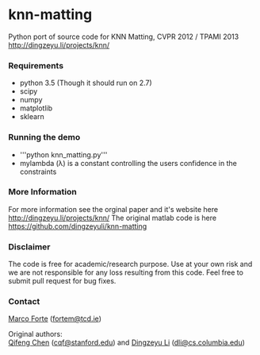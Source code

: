 # knn-matting
Python port of source code for KNN Matting, CVPR 2012 / TPAMI 2013 http://dingzeyu.li/projects/knn/

### Requirements
- python 3.5 (Though it should run on 2.7)
- scipy
- numpy
- matplotlib
- sklearn

### Running the demo
- '''python knn_matting.py'''
- mylambda (λ) is a constant controlling the users confidence in the constraints   

### More Information

For more information see the orginal paper and it's website here http://dingzeyu.li/projects/knn/
The original matlab code is here https://github.com/dingzeyuli/knn-matting

### Disclaimer

The code is free for academic/research purpose. Use at your own risk and we are not responsible for any loss resulting from this code. Feel free to submit pull request for bug fixes.

### Contact 
[Marco Forte](https://marcoforte.github.io/) (fortem@tcd.ie)  

Original authors:  
[Qifeng Chen](http://web.stanford.edu/~cqf/) (cqf@stanford.edu) and [Dingzeyu Li](http://dingzeyu.li/) (dli@cs.columbia.edu)
